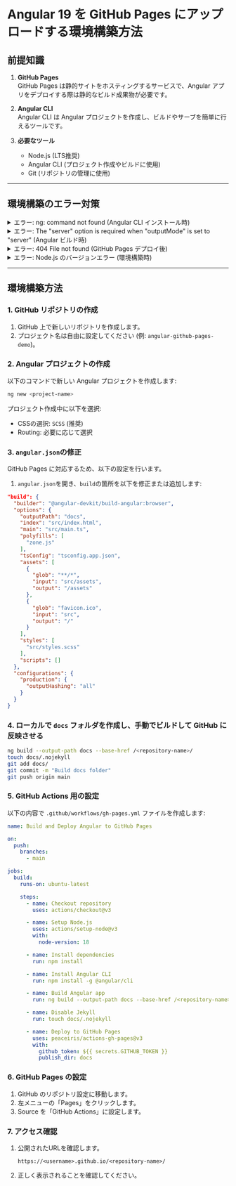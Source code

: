 # Angular 19 を GitHub Pages にアップロードする環境構築方法

## 前提知識
1. **GitHub Pages**  
   GitHub Pages は静的サイトをホスティングするサービスで、Angular アプリをデプロイする際は静的なビルド成果物が必要です。

2. **Angular CLI**  
   Angular CLI は Angular プロジェクトを作成し、ビルドやサーブを簡単に行えるツールです。

3. **必要なツール**  
   - Node.js (LTS推奨)
   - Angular CLI (プロジェクト作成やビルドに使用)
   - Git (リポジトリの管理に使用)

---

## 環境構築のエラー対策

<details>
<summary>エラー: ng: command not found (Angular CLI インストール時)</summary>

### **状況**  
Angular CLI がインストールされていない場合に発生します。

### **解決方法**
以下のコマンドで Angular CLI をグローバルインストールしてください:
```bash
npm install -g @angular/cli
```
</details>

<details>
<summary>エラー: The "server" option is required when "outputMode" is set to "server" (Angular ビルド時)</summary>

### **状況**  
Angular プロジェクトが SSR (サーバーサイドレンダリング) 設定になっている場合に発生します。

### **解決方法**
1. `angular.json`を開き、`"builder": "@angular-devkit/build-angular:browser"`に変更してください。
2. `"main": "src/main.ts"`を正しく指定してください。
</details>

<details>
<summary>エラー: 404 File not found (GitHub Pages デプロイ後)</summary>

### **状況**  
`index.html`が正しい場所に配置されていない場合に発生します。

### **解決方法**
1. ビルドコマンドを以下のように実行してください:
   ```bash
   ng build --output-path docs --base-href prompt-format-creation-angular
   ```
2. `docs`フォルダ直下に`index.html`が生成されていることを確認してください。
</details>

<details>
<summary>エラー: Node.js のバージョンエラー (環境構築時)</summary>

### **状況**  
Node.js のバージョンが適切でない場合に発生します。

### **解決方法**
Node.js のバージョンを LTS に設定してください。以下のコマンドで適切なバージョンをインストールできます:
```bash
nvm install 18
nvm use 18
```
</details>

---

## 環境構築方法

### 1. GitHub リポジトリの作成
1. GitHub 上で新しいリポジトリを作成します。
2. プロジェクト名は自由に設定してください (例: `angular-github-pages-demo`)。

### 2. Angular プロジェクトの作成
以下のコマンドで新しい Angular プロジェクトを作成します:
```bash
ng new <project-name>
```
プロジェクト作成中に以下を選択:
- CSSの選択: `SCSS` (推奨)
- Routing: 必要に応じて選択

### 3. `angular.json`の修正
GitHub Pages に対応するため、以下の設定を行います。

1. `angular.json`を開き、`build`の箇所を以下を修正または追加します:

```json
"build": {
  "builder": "@angular-devkit/build-angular:browser",
  "options": {
    "outputPath": "docs",
    "index": "src/index.html",
    "main": "src/main.ts",
    "polyfills": [
      "zone.js"
    ],
    "tsConfig": "tsconfig.app.json",
    "assets": [
      {
        "glob": "**/*",
        "input": "src/assets",
        "output": "/assets"
      },
      {
        "glob": "favicon.ico",
        "input": "src",
        "output": "/"
      }
    ],
    "styles": [
      "src/styles.scss"
    ],
    "scripts": []
  },
  "configurations": {
    "production": {
      "outputHashing": "all"
    }
  }
}
```

### 4. ローカルで `docs` フォルダを作成し、手動でビルドして GitHub に反映させる
```bash
ng build --output-path docs --base-href /<repository-name>/
touch docs/.nojekyll
git add docs/
git commit -m "Build docs folder"
git push origin main
```

### 5. GitHub Actions 用の設定
以下の内容で `.github/workflows/gh-pages.yml` ファイルを作成します:

```yaml
name: Build and Deploy Angular to GitHub Pages

on:
  push:
    branches:
      - main

jobs:
  build:
    runs-on: ubuntu-latest

    steps:
      - name: Checkout repository
        uses: actions/checkout@v3

      - name: Setup Node.js
        uses: actions/setup-node@v3
        with:
          node-version: 18

      - name: Install dependencies
        run: npm install

      - name: Install Angular CLI
        run: npm install -g @angular/cli

      - name: Build Angular app
        run: ng build --output-path docs --base-href /<repository-name>/

      - name: Disable Jekyll
        run: touch docs/.nojekyll

      - name: Deploy to GitHub Pages
        uses: peaceiris/actions-gh-pages@v3
        with:
          github_token: ${{ secrets.GITHUB_TOKEN }}
          publish_dir: docs
```

### 6. GitHub Pages の設定
1. GitHub のリポジトリ設定に移動します。
2. 左メニューの「Pages」をクリックします。
3. Source を「GitHub Actions」に設定します。

### 7. アクセス確認
1. 公開されたURLを確認します。
   ```
   https://<username>.github.io/<repository-name>/
   ```
2. 正しく表示されることを確認してください。
